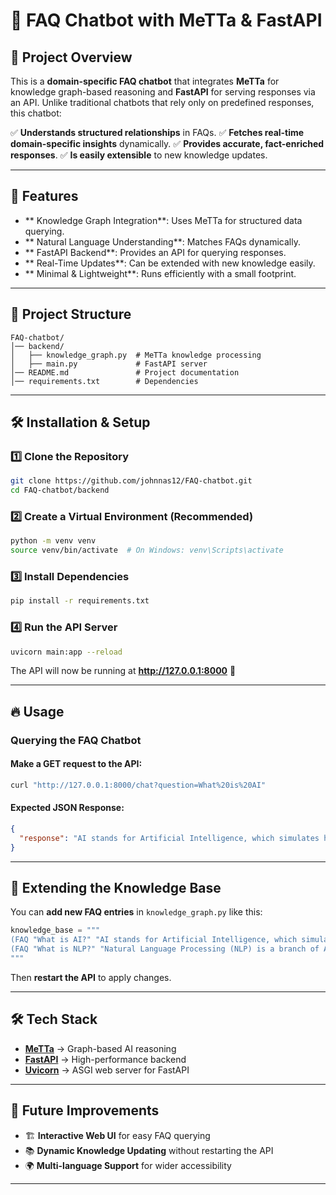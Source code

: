 # 📌 FAQ Chatbot with MeTTa & FastAPI

## 🚀 Project Overview
This is a **domain-specific FAQ chatbot** that integrates **MeTTa** for knowledge graph-based reasoning and **FastAPI** for serving responses via an API. Unlike traditional chatbots that rely only on predefined responses, this chatbot:

✅ **Understands structured relationships** in FAQs.
✅ **Fetches real-time domain-specific insights** dynamically.
✅ **Provides accurate, fact-enriched responses**.
✅ **Is easily extensible** to new knowledge updates.

---

## 🎯 Features
- ** Knowledge Graph Integration**: Uses MeTTa for structured data querying.
- ** Natural Language Understanding**: Matches FAQs dynamically.
- ** FastAPI Backend**: Provides an API for querying responses.
- ** Real-Time Updates**: Can be extended with new knowledge easily.
- ** Minimal & Lightweight**: Runs efficiently with a small footprint.

---

## 📂 Project Structure
```
FAQ-chatbot/
│── backend/
│   ├── knowledge_graph.py  # MeTTa knowledge processing
│   ├── main.py             # FastAPI server
│── README.md               # Project documentation
│── requirements.txt        # Dependencies
```

---

## 🛠️ Installation & Setup
### 1️⃣ **Clone the Repository**
```sh
git clone https://github.com/johnnas12/FAQ-chatbot.git
cd FAQ-chatbot/backend
```

### 2️⃣ **Create a Virtual Environment** (Recommended)
```sh
python -m venv venv
source venv/bin/activate  # On Windows: venv\Scripts\activate
```

### 3️⃣ **Install Dependencies**
```sh
pip install -r requirements.txt
```

### 4️⃣ **Run the API Server**
```sh
uvicorn main:app --reload
```

The API will now be running at **http://127.0.0.1:8000** 🎉

---

## 🔥 Usage
### **Querying the FAQ Chatbot**
#### **Make a GET request to the API:**
```sh
curl "http://127.0.0.1:8000/chat?question=What%20is%20AI"
```
#### **Expected JSON Response:**
```json
{
  "response": "AI stands for Artificial Intelligence, which simulates human intelligence in machines."
}
```

---

## 📝 Extending the Knowledge Base
You can **add new FAQ entries** in `knowledge_graph.py` like this:
```python
knowledge_base = """
(FAQ "What is AI?" "AI stands for Artificial Intelligence, which simulates human intelligence in machines.")
(FAQ "What is NLP?" "Natural Language Processing (NLP) is a branch of AI focused on human language understanding.")
"""
```
Then **restart the API** to apply changes.

---

## 🛠️ Tech Stack
- **[MeTTa](https://github.com/trueagi-io/hyperon-experimental.git)** → Graph-based AI reasoning
- **[FastAPI](https://fastapi.tiangolo.com/)** → High-performance backend
- **[Uvicorn](https://www.uvicorn.org/)** → ASGI web server for FastAPI

---

## 🤖 Future Improvements
- 🏗️ **Interactive Web UI** for easy FAQ querying
- 📚 **Dynamic Knowledge Updating** without restarting the API
- 🌍 **Multi-language Support** for wider accessibility

---

